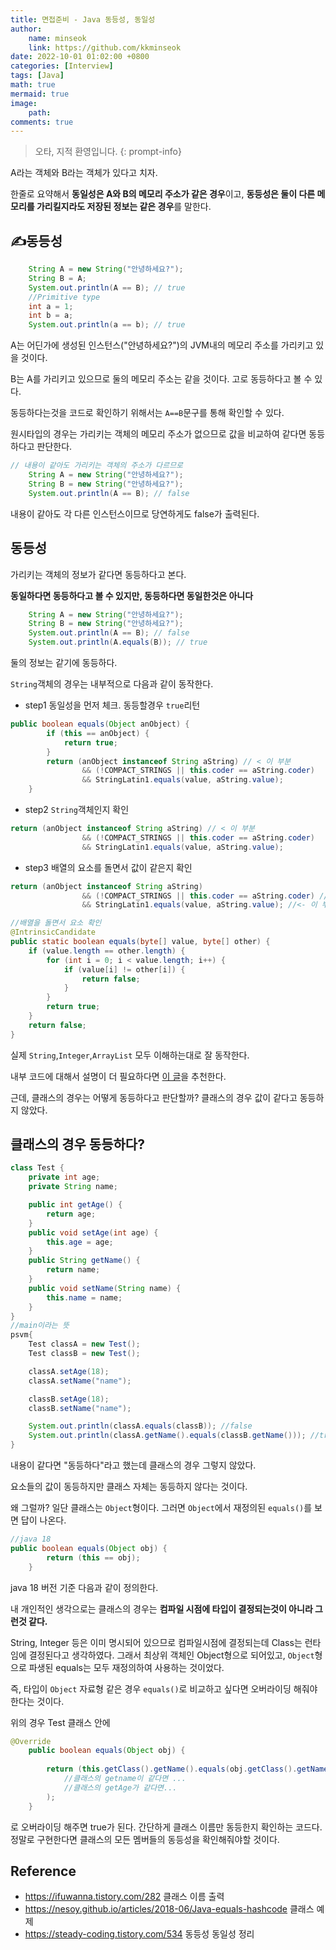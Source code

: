 ```yaml
---
title: 면접준비 - Java 동등성, 동일성
author: 
    name: minseok
    link: https://github.com/kkminseok
date: 2022-10-01 01:02:00 +0800
categories: [Interview]
tags: [Java]
math: true
mermaid: true
image: 
    path: 
comments: true
---
```


> 오타, 지적 환영입니다. 
{: prompt-info}

A라는 객체와 B라는 객체가 있다고 치자.

한줄로 요약해서 **동일성은 A와 B의 메모리 주소가 같은 경우**이고, **동등성은 둘이 다른 메모리를 가리킬지라도 저장된 정보는 같은 경우**를 말한다.

## ✍️동등성

```java
    String A = new String("안녕하세요?");
    String B = A;
    System.out.println(A == B); // true
    //Primitive type
    int a = 1;
    int b = a;
    System.out.println(a == b); // true
```

A는 어딘가에 생성된 인스턴스("안녕하세요?")의 JVM내의 메모리 주소를 가리키고 있을 것이다.

B는 A를 가리키고 있으므로 둘의 메모리 주소는 같을 것이다. 고로 동등하다고 볼 수 있다.

동등하다는것을 코드로 확인하기 위해서는 `A==B`문구를 통해 확인할 수 있다.

원시타입의 경우는 가리키는 객체의 메모리 주소가 없으므로 값을 비교하여 같다면 동등하다고 판단한다.

```java
// 내용이 같아도 가리키는 객체의 주소가 다르므로 
    String A = new String("안녕하세요?");
    String B = new String("안녕하세요?");
    System.out.println(A == B); // false
```

내용이 같아도 각 다른 인스턴스이므로 당연하게도 false가 출력된다.


## 동등성

가리키는 객체의 정보가 같다면 동등하다고 본다.

**동일하다면 동등하다고 볼 수 있지만, 동등하다면 동일한것은 아니다**

```java
    String A = new String("안녕하세요?");
    String B = new String("안녕하세요?");
    System.out.println(A == B); // false
    System.out.println(A.equals(B)); // true
```

둘의 정보는 같기에 동등하다. 

`String`객체의 경우는 내부적으로 다음과 같이 동작한다.

- step1 동일성을 먼저 체크. 동등할경우 `true`리턴

```java
public boolean equals(Object anObject) {
        if (this == anObject) {
            return true;
        }
        return (anObject instanceof String aString) // < 이 부분
                && (!COMPACT_STRINGS || this.coder == aString.coder)
                && StringLatin1.equals(value, aString.value);
    }
```

- step2 `String`객체인지 확인

```java
return (anObject instanceof String aString) // < 이 부분
                && (!COMPACT_STRINGS || this.coder == aString.coder)
                && StringLatin1.equals(value, aString.value);
```

- step3 배열의 요소를 돌면서 값이 같은지 확인

```java
return (anObject instanceof String aString) 
                && (!COMPACT_STRINGS || this.coder == aString.coder) //<- 해석 불가.
                && StringLatin1.equals(value, aString.value); //<- 이 부분

//배열을 돌면서 요소 확인
@IntrinsicCandidate
public static boolean equals(byte[] value, byte[] other) {
    if (value.length == other.length) {
        for (int i = 0; i < value.length; i++) {
            if (value[i] != other[i]) {
                return false;
            }
        }
        return true;
    }
    return false;
}
```

실제 `String`,`Integer`,`ArrayList` 모두 이해하는대로 잘 동작한다.

내부 코드에 대해서 설명이 더 필요하다면 [이 글](https://steady-coding.tistory.com/534)을 추천한다.

근데, 클래스의 경우는 어떻게 동등하다고 판단할까? 클래스의 경우 값이 같다고 동등하지 않았다.

## 클래스의 경우 동등하다?

```java
class Test {
    private int age;
    private String name;

    public int getAge() {
        return age;
    }
    public void setAge(int age) {
        this.age = age;
    }
    public String getName() {
        return name;
    }
    public void setName(String name) {
        this.name = name;
    }
}
//main이라는 뜻
psvm{
    Test classA = new Test();
    Test classB = new Test();

    classA.setAge(18);
    classA.setName("name");

    classB.setAge(18);
    classB.setName("name");

    System.out.println(classA.equals(classB)); //false
    System.out.println(classA.getName().equals(classB.getName())); //true
}
```

내용이 같다면 "동등하다"라고 했는데 클래스의 경우 그렇지 않았다.

요소들의 값이 동등하지만 클래스 자체는 동등하지 않다는 것이다.

왜 그럴까? 일단 클래스는 `Object`형이다. 그러면 `Object`에서 재정의된 `equals()`를 보면 답이 나온다.

```java
//java 18
public boolean equals(Object obj) {
        return (this == obj);
    }
```

java 18 버전 기준 다음과 같이 정의한다. 

내 개인적인 생각으로는 클래스의 경우는 **컴파일 시점에 타입이 결정되는것이 아니라 그런것 같다.**

String, Integer 등은 이미 명시되어 있으므로 컴파일시점에 결정되는데 Class는 런타임에 결정된다고 생각하였다. 그래서 최상위 객체인 Object형으로 되어있고, `Object`형으로 파생된 equals는 모두 재정의하여 사용하는 것이었다. 

즉, 타입이 `Object` 자료형 같은 경우 `equals()`로 비교하고 싶다면 오버라이딩 해줘야한다는 것이다.

위의 경우 Test 클래스 안에

```java
@Override
    public boolean equals(Object obj) {
        
        return (this.getClass().getName().equals(obj.getClass().getName())
            //클래스의 getname이 같다면 ...
            //클래스의 getAge가 같다면...
        );
    }
```
로 오버라이딩 해주면 true가 된다. 간단하게 클래스 이름만 동등한지 확인하는 코드다.
정말로 구현한다면 클래스의 모든 멤버들의 동등성을 확인해줘야할 것이다.



## Reference

- <https://ifuwanna.tistory.com/282> 클래스 이름 출력
- <https://nesoy.github.io/articles/2018-06/Java-equals-hashcode> 클래스 예제
- <https://steady-coding.tistory.com/534> 동등성 동일성 정리
